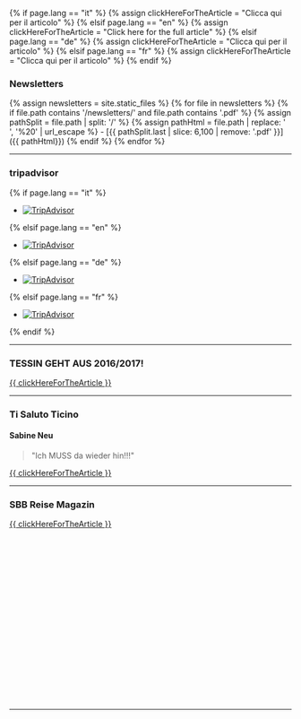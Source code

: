 
{% if page.lang == "it" %} {% assign clickHereForTheArticle = "Clicca qui per il articolo" %}
{% elsif page.lang == "en" %} {% assign clickHereForTheArticle = "Click here for the full article" %}
{% elsif page.lang == "de" %} {% assign clickHereForTheArticle = "Clicca qui per il articolo" %}
{% elsif page.lang == "fr" %} {% assign clickHereForTheArticle = "Clicca qui per il articolo" %}
{% endif %}

### Newsletters

<div>
{% assign newsletters = site.static_files %}
{% for file in newsletters %}
{% if file.path contains '/newsletters/' and file.path contains '.pdf' %}
{% assign pathSplit =  file.path | split: '/' %}
{% assign pathHtml = file.path |  replace: ' ', '%20' | url_escape %}
- [{{ pathSplit.last | slice: 6,100 | remove: '.pdf' }}]({{ pathHtml}})
	{% endif %}
{% endfor %}
</div>

- - - 

### tripadvisor
{% if page.lang == "it" %} 
<div id="TA_certificateOfExcellence496" class="TA_certificateOfExcellence">
<ul id="IdPJz1Jms" class="TA_links S5tM83S7">
<li id="CyPr96cZ" class="NqcKecMjh7Yo">
<a target="_blank" href="https://it.tripadvisor.ch/Restaurant_Review-g664165-d7146334-Reviews-Osteria_Scarpetta_Alla_Fraccia-Tenero_Lake_Maggiore_Canton_of_Ticino_Swiss_Alps.html"><img src="https://it.tripadvisor.ch/img/cdsi/img2/awards/CoE2016_WidgetAsset-14348-2.png" alt="TripAdvisor" class="widCOEImg" id="CDSWIDCOELOGO"/></a>
</li>
</ul>
</div>
<script src="https://www.jscache.com/wejs?wtype=certificateOfExcellence&amp;uniq=496&amp;locationId=7146334&amp;lang=it_CH&amp;year=2016&amp;display_version=2"></script>


{% elsif page.lang == "en" %}
<div id="TA_certificateOfExcellence723" class="TA_certificateOfExcellence">
<ul id="9fmSdW4SZ" class="TA_links lwfVbOy">
<li id="fmmp3XsNogW" class="3SEhDF">
<a target="_blank" href="https://www.tripadvisor.co.uk/Restaurant_Review-g664165-d7146334-Reviews-Osteria_Scarpetta_Alla_Fraccia-Tenero_Lake_Maggiore_Canton_of_Ticino_Swiss_Alps.html"><img src="https://www.tripadvisor.co.uk/img/cdsi/img2/awards/CoE2016_WidgetAsset-14348-2.png" alt="TripAdvisor" class="widCOEImg" id="CDSWIDCOELOGO"/></a>
</li>
</ul>
</div>
<script src="https://www.jscache.com/wejs?wtype=certificateOfExcellence&amp;uniq=723&amp;locationId=7146334&amp;lang=en_UK&amp;year=2016&amp;display_version=2"></script>


{% elsif page.lang == "de" %}
<div id="TA_certificateOfExcellence145" class="TA_certificateOfExcellence">
<ul id="IP1BKt5U" class="TA_links TDgFqJb">
<li id="48bt7PwZ" class="RyRbkwd">
<a target="_blank" href="https://www.tripadvisor.ch/Restaurant_Review-g664165-d7146334-Reviews-Osteria_Scarpetta_Alla_Fraccia-Tenero_Lake_Maggiore_Canton_of_Ticino_Swiss_Alps.html"><img src="https://www.tripadvisor.ch/img/cdsi/img2/awards/CoE2016_WidgetAsset-14348-2.png" alt="TripAdvisor" class="widCOEImg" id="CDSWIDCOELOGO"/></a>
</li>
</ul>
</div>
<script src="https://www.jscache.com/wejs?wtype=certificateOfExcellence&amp;uniq=145&amp;locationId=7146334&amp;lang=de_CH&amp;year=2016&amp;display_version=2"></script>

{% elsif page.lang == "fr" %}
<div id="TA_certificateOfExcellence256" class="TA_certificateOfExcellence">
<ul id="KTZc3rj" class="TA_links wSy9QSVU">
<li id="q3s8D36JbyjU" class="GrW6Nwpqco">
<a target="_blank" href="https://fr.tripadvisor.ch/Restaurant_Review-g664165-d7146334-Reviews-Osteria_Scarpetta_Alla_Fraccia-Tenero_Lake_Maggiore_Canton_of_Ticino_Swiss_Alps.html"><img src="https://fr.tripadvisor.ch/img/cdsi/img2/awards/CoE2016_WidgetAsset-14348-2.png" alt="TripAdvisor" class="widCOEImg" id="CDSWIDCOELOGO"/></a>
</li>
</ul>
</div>
<script src="https://www.jscache.com/wejs?wtype=certificateOfExcellence&amp;uniq=256&amp;locationId=7146334&amp;lang=fr_CH&amp;year=2016&amp;display_version=2"></script>
{% endif %}

- - - 

### TESSIN GEHT AUS 2016/2017!
[{{ clickHereForTheArticle }}](/reviews/TGA_OsteriaScarpettaAllaFraccia_2016-2017.pdf)

- - - 

### Ti Saluto Ticino

#### Sabine Neu 

> "Ich MUSS da wieder hin!!!"  

[{{ clickHereForTheArticle }}](http://tisalutoticino.blogspot.ch/2014/07/osteria-scarpetta-alla-fraccia-tenero.html)

- - - 

### SBB Reise Magazin

[{{ clickHereForTheArticle }}](http://issuu.com/sbb_reisemagazin/docs/sbb_reisemagazin_140904/c/slouig8)
<div data-configid="13951617/9691137" style="width: 400px; height: 294px;" class="issuuembed"></div><script type="text/javascript" src="//e.issuu.com/embed.js" async="true"></script>

- - -

